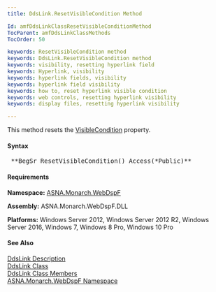 ```yaml
---
title: DdsLink.ResetVisibleCondition Method

Id: amfDdsLinkClassResetVisibleConditionMethod
TocParent: amfDdsLinkClassMethods
TocOrder: 50

keywords: ResetVisibleCondition method
keywords: DdsLink.ResetVisibleCondition method
keywords: visibility, resetting hyperlink field
keywords: Hyperlink, visibility
keywords: hyperlink fields, visibility
keywords: hyperlink field visibility
keywords: how to, reset hyperlink visible condition
keywords: web controls, resetting hyperlink visibility
keywords: display files, resetting hyperlink visibility

---
```


This method resets the [ VisibleCondition](amfDdsLinkClassVisibleConditionProperty.html) property.

#### Syntax
<pre class="prettyprint"> **BegSr ResetVisibleCondition() Access(*Public)** </pre>

#### Requirements
**Namespace:** [ASNA.Monarch.WebDspF](amfWebDspFNamespace.html)

**Assembly:** ASNA.Monarch.WebDspF.DLL

**Platforms:** Windows Server 2012, Windows Server 2012 R2, Windows Server 2016, Windows 7, Windows 8 Pro, Windows 10 Pro

#### See Also
[DdsLink Description](amfUnderstandingLinks.html)<br /> [DdsLink Class](amfDdsLinkClass.html) <br clear="none" /> [DdsLink Class Members](amfDdsLinkClassMembers.html) <br clear="none" /> [ ASNA.Monarch.WebDspF Namespace](amfWebDspFNamespace.html) 
